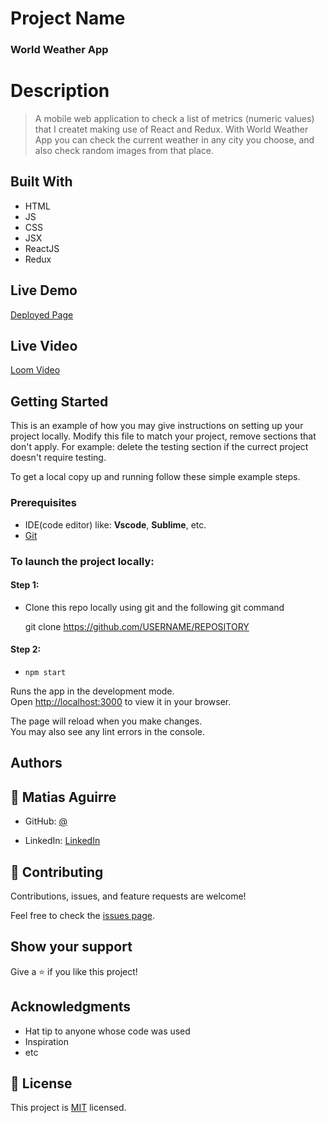 # Project Name

### World Weather App

# Description

>  A mobile web application to check a list of metrics (numeric values) that I createt making use of React and Redux. With World Weather App you can check the current weather in any city you choose, and also check random images from that place.

## Built With

- HTML
- JS
- CSS
- JSX
- ReactJS
- Redux

## Live Demo

[Deployed Page](https://lokurasrlz.github.io/world-weather/)

## Live Video

[Loom Video](https://www.loom.com/share/a884ee8df48d4dbd9621d4bde401b509)

## Getting Started

This is an example of how you may give instructions on setting up your project locally. Modify this file to match your project, remove sections that don't apply. For example: delete the testing section if the currect project doesn't require testing.

To get a local copy up and running follow these simple example steps.

### Prerequisites
 - IDE(code editor) like: **Vscode**, **Sublime**, etc.  
 - [Git](https://www.linode.com/docs/guides/how-to-install-git-on-linux-mac-and-windows/)


### To launch the project locally:

#### Step 1:
- Clone this repo locally using git and the following git command

  git clone https://github.com/USERNAME/REPOSITORY

#### Step 2:

- `npm start`

Runs the app in the development mode.\
Open [http://localhost:3000](http://localhost:3000) to view it in your browser.

The page will reload when you make changes.\
You may also see any lint errors in the console.
## Authors


## 👤 Matias Aguirre

- GitHub: [@](https://github.com/LokurasRlz)

- LinkedIn: [LinkedIn](https://www.linkedin.com/in/)

## 🤝 Contributing

Contributions, issues, and feature requests are welcome!

Feel free to check the [issues page](../../issues/).

## Show your support

Give a ⭐️ if you like this project!

## Acknowledgments

- Hat tip to anyone whose code was used
- Inspiration
- etc

## 📝 License

This project is [MIT](./MIT.md) licensed.
